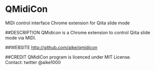 QMidiCon
====
MIDI control interface Chrome extension for Qiita slide mode

##DESCRIPTION
QMidicon is a Chrome extension to control Qiita slide mode via MIDI.

##WEBSITE
http://github.com/aike/qmidicon

##CREDIT
QMidiCon program is licenced under MIT License.  
Contact: twitter @aike1000
